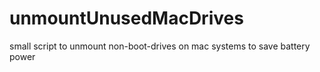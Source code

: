 # unmountUnusedMacDrives
small script to unmount non-boot-drives on mac systems to save battery power
